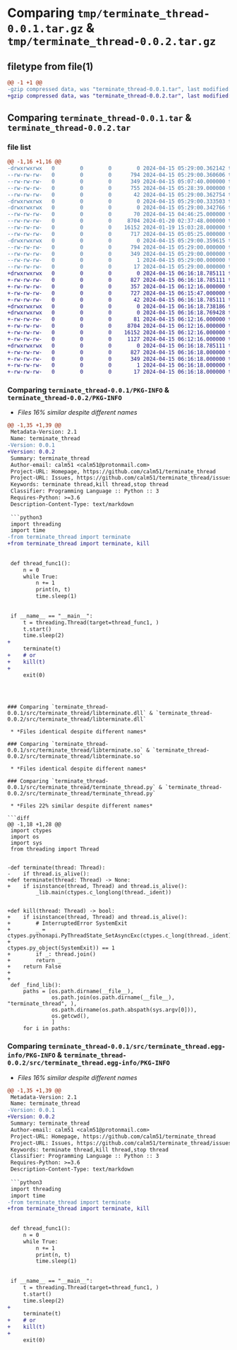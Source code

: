 # Comparing `tmp/terminate_thread-0.0.1.tar.gz` & `tmp/terminate_thread-0.0.2.tar.gz`

## filetype from file(1)

```diff
@@ -1 +1 @@
-gzip compressed data, was "terminate_thread-0.0.1.tar", last modified: Mon Apr 15 05:29:00 2024, max compression
+gzip compressed data, was "terminate_thread-0.0.2.tar", last modified: Mon Apr 15 06:16:18 2024, max compression
```

## Comparing `terminate_thread-0.0.1.tar` & `terminate_thread-0.0.2.tar`

### file list

```diff
@@ -1,16 +1,16 @@
-drwxrwxrwx   0        0        0        0 2024-04-15 05:29:00.362142 terminate_thread-0.0.1/
--rw-rw-rw-   0        0        0      794 2024-04-15 05:29:00.360606 terminate_thread-0.0.1/PKG-INFO
--rw-rw-rw-   0        0        0      349 2024-04-15 05:07:40.000000 terminate_thread-0.0.1/README.md
--rw-rw-rw-   0        0        0      755 2024-04-15 05:28:39.000000 terminate_thread-0.0.1/pyproject.toml
--rw-rw-rw-   0        0        0       42 2024-04-15 05:29:00.362754 terminate_thread-0.0.1/setup.cfg
-drwxrwxrwx   0        0        0        0 2024-04-15 05:29:00.333503 terminate_thread-0.0.1/src/
-drwxrwxrwx   0        0        0        0 2024-04-15 05:29:00.342766 terminate_thread-0.0.1/src/terminate_thread/
--rw-rw-rw-   0        0        0       70 2024-04-15 04:46:25.000000 terminate_thread-0.0.1/src/terminate_thread/__init__.py
--rw-rw-rw-   0        0        0     8704 2024-01-20 02:37:48.000000 terminate_thread-0.0.1/src/terminate_thread/libterminate.dll
--rw-rw-rw-   0        0        0    16152 2024-01-19 15:03:28.000000 terminate_thread-0.0.1/src/terminate_thread/libterminate.so
--rw-rw-rw-   0        0        0      717 2024-04-15 05:05:25.000000 terminate_thread-0.0.1/src/terminate_thread/terminate_thread.py
-drwxrwxrwx   0        0        0        0 2024-04-15 05:29:00.359615 terminate_thread-0.0.1/src/terminate_thread.egg-info/
--rw-rw-rw-   0        0        0      794 2024-04-15 05:29:00.000000 terminate_thread-0.0.1/src/terminate_thread.egg-info/PKG-INFO
--rw-rw-rw-   0        0        0      349 2024-04-15 05:29:00.000000 terminate_thread-0.0.1/src/terminate_thread.egg-info/SOURCES.txt
--rw-rw-rw-   0        0        0        1 2024-04-15 05:29:00.000000 terminate_thread-0.0.1/src/terminate_thread.egg-info/dependency_links.txt
--rw-rw-rw-   0        0        0       17 2024-04-15 05:29:00.000000 terminate_thread-0.0.1/src/terminate_thread.egg-info/top_level.txt
+drwxrwxrwx   0        0        0        0 2024-04-15 06:16:18.785111 terminate_thread-0.0.2/
+-rw-rw-rw-   0        0        0      827 2024-04-15 06:16:18.785111 terminate_thread-0.0.2/PKG-INFO
+-rw-rw-rw-   0        0        0      357 2024-04-15 06:12:16.000000 terminate_thread-0.0.2/README.md
+-rw-rw-rw-   0        0        0      727 2024-04-15 06:15:47.000000 terminate_thread-0.0.2/pyproject.toml
+-rw-rw-rw-   0        0        0       42 2024-04-15 06:16:18.785111 terminate_thread-0.0.2/setup.cfg
+drwxrwxrwx   0        0        0        0 2024-04-15 06:16:18.738186 terminate_thread-0.0.2/src/
+drwxrwxrwx   0        0        0        0 2024-04-15 06:16:18.769428 terminate_thread-0.0.2/src/terminate_thread/
+-rw-rw-rw-   0        0        0       81 2024-04-15 06:12:16.000000 terminate_thread-0.0.2/src/terminate_thread/__init__.py
+-rw-rw-rw-   0        0        0     8704 2024-04-15 06:12:16.000000 terminate_thread-0.0.2/src/terminate_thread/libterminate.dll
+-rw-rw-rw-   0        0        0    16152 2024-04-15 06:12:16.000000 terminate_thread-0.0.2/src/terminate_thread/libterminate.so
+-rw-rw-rw-   0        0        0     1127 2024-04-15 06:12:16.000000 terminate_thread-0.0.2/src/terminate_thread/terminate_thread.py
+drwxrwxrwx   0        0        0        0 2024-04-15 06:16:18.785111 terminate_thread-0.0.2/src/terminate_thread.egg-info/
+-rw-rw-rw-   0        0        0      827 2024-04-15 06:16:18.000000 terminate_thread-0.0.2/src/terminate_thread.egg-info/PKG-INFO
+-rw-rw-rw-   0        0        0      349 2024-04-15 06:16:18.000000 terminate_thread-0.0.2/src/terminate_thread.egg-info/SOURCES.txt
+-rw-rw-rw-   0        0        0        1 2024-04-15 06:16:18.000000 terminate_thread-0.0.2/src/terminate_thread.egg-info/dependency_links.txt
+-rw-rw-rw-   0        0        0       17 2024-04-15 06:16:18.000000 terminate_thread-0.0.2/src/terminate_thread.egg-info/top_level.txt
```

### Comparing `terminate_thread-0.0.1/PKG-INFO` & `terminate_thread-0.0.2/PKG-INFO`

 * *Files 16% similar despite different names*

```diff
@@ -1,35 +1,39 @@
 Metadata-Version: 2.1
 Name: terminate_thread
-Version: 0.0.1
+Version: 0.0.2
 Summary: terminate_thread
 Author-email: calm51 <calm51@protonmail.com>
 Project-URL: Homepage, https://github.com/calm51/terminate_thread
 Project-URL: Issues, https://github.com/calm51/terminate_thread/issues
 Keywords: terminate thread,kill thread,stop thread
 Classifier: Programming Language :: Python :: 3
 Requires-Python: >=3.6
 Description-Content-Type: text/markdown
 
 ```python3
 import threading
 import time
-from terminate_thread import terminate
+from terminate_thread import terminate, kill
 
 
 def thread_func1():
     n = 0
     while True:
         n += 1
         print(n, t)
         time.sleep(1)
 
 
 if __name__ == "__main__":
     t = threading.Thread(target=thread_func1, )
     t.start()
     time.sleep(2)
+
     terminate(t)
+    # or
+    kill(t)
+
     exit(0)
 
 
 ```
```

### Comparing `terminate_thread-0.0.1/src/terminate_thread/libterminate.dll` & `terminate_thread-0.0.2/src/terminate_thread/libterminate.dll`

 * *Files identical despite different names*

### Comparing `terminate_thread-0.0.1/src/terminate_thread/libterminate.so` & `terminate_thread-0.0.2/src/terminate_thread/libterminate.so`

 * *Files identical despite different names*

### Comparing `terminate_thread-0.0.1/src/terminate_thread/terminate_thread.py` & `terminate_thread-0.0.2/src/terminate_thread/terminate_thread.py`

 * *Files 22% similar despite different names*

```diff
@@ -1,18 +1,28 @@
 import ctypes
 import os
 import sys
 from threading import Thread
 
 
-def terminate(thread: Thread):
-    if thread.is_alive():
+def terminate(thread: Thread) -> None:
+    if isinstance(thread, Thread) and thread.is_alive():
         _lib.main(ctypes.c_longlong(thread._ident))
 
 
+def kill(thread: Thread) -> bool:
+    if isinstance(thread, Thread) and thread.is_alive():
+        # InterruptedError SystemExit
+        _ = ctypes.pythonapi.PyThreadState_SetAsyncExc(ctypes.c_long(thread._ident),
+                                                          ctypes.py_object(SystemExit)) == 1
+        if _: thread.join()
+        return _
+    return False
+
+
 def _find_lib():
     paths = [os.path.dirname(__file__),
              os.path.join(os.path.dirname(__file__), "terminate_thread", ),
              os.path.dirname(os.path.abspath(sys.argv[0])),
              os.getcwd(),
              ]
     for i in paths:
```

### Comparing `terminate_thread-0.0.1/src/terminate_thread.egg-info/PKG-INFO` & `terminate_thread-0.0.2/src/terminate_thread.egg-info/PKG-INFO`

 * *Files 16% similar despite different names*

```diff
@@ -1,35 +1,39 @@
 Metadata-Version: 2.1
 Name: terminate_thread
-Version: 0.0.1
+Version: 0.0.2
 Summary: terminate_thread
 Author-email: calm51 <calm51@protonmail.com>
 Project-URL: Homepage, https://github.com/calm51/terminate_thread
 Project-URL: Issues, https://github.com/calm51/terminate_thread/issues
 Keywords: terminate thread,kill thread,stop thread
 Classifier: Programming Language :: Python :: 3
 Requires-Python: >=3.6
 Description-Content-Type: text/markdown
 
 ```python3
 import threading
 import time
-from terminate_thread import terminate
+from terminate_thread import terminate, kill
 
 
 def thread_func1():
     n = 0
     while True:
         n += 1
         print(n, t)
         time.sleep(1)
 
 
 if __name__ == "__main__":
     t = threading.Thread(target=thread_func1, )
     t.start()
     time.sleep(2)
+
     terminate(t)
+    # or
+    kill(t)
+
     exit(0)
 
 
 ```
```

